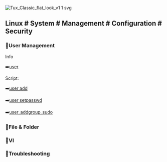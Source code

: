
![Tux_Classic_flat_look_v1 1 svg](https://github.com/krimsoda/Linux-Notes/assets/160830222/54b23f2e-99c3-45d3-81a7-e90c6d724f95)


## Linux # System # Management # Configuration # Security # 

### :helicopter:User Management
Info

 :arrow_right:[user](https://github.com/krimsoda/Linux/blob/21d9888f011546b6eecf69038c4ad7c1b888dc2f/info_user%20management)

Script:

  :arrow_right:[user add](sc_user_add.sh)

  :arrow_right:[user setpasswd](sc_user_setpasword.sh)

  :arrow_right:[user_addgroup_sudo](sc_user_addgroup_sudo.sh)

 ### :helicopter:File & Folder
 ### :helicopter:VI
 ### :helicopter:Troubleshooting
